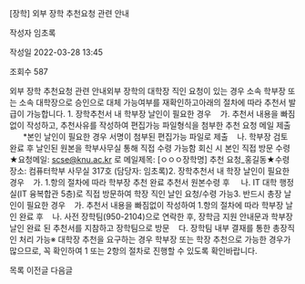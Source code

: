 [장학] ﻿외부 장학 추천요청 관련 안내



작성자
임초록


작성일
2022-03-28 13:45


조회수
587




﻿외부 장학 추천요청 관련 안내외부 장학의 대학장 직인 요청이 있는 경우 소속 학부장 또는 소속 대학장으로 승인으로 대체 가능여부를 재확인하고아래의 절차에 따라 추천서 발급이 가능합니다. 1. 장학추천서 내 학부장 날인이 필요한 경우    가. 추천서 내용을 빠짐없이 작성하고, 추천사유를 작성하여 편집가능 파일형식을 첨부한 추천 요청 메일 제출        \*본인 날인이 필요한 경우 서명이 첨부된 편집가능 파일로 제출    나. 학부장 검토 완료 후 날인된 원본을 학부사무실 통해 직접 수령 가능함 회신 시 본인 직접 방문 수령★요청메일: scse@knu.ac.kr 로 메일제목: [ㅇㅇㅇ장학명] 추천 요청\_홍길동★수령장소: 컴퓨터학부 사무실 317호 (담당자: 임초록)2. 장학추천서 내 학장 날인이 필요한 경우    가. 1.항의 절차에 따라 학부장 추천 완료 추천서 원본수령 후     나. IT 대학 행정실(IT 융복합관 5층)로 직접 방문하여 학장 직인 날인 요청/수령 가능3. 반드시 총장 날인이 필요한 경우    가. 추천서 내용을 빠짐없이 작성하여 1.항의 절차에 따라 학부장 날인 완료 후    나. 사전 장학팀(950-2104)으로 연락한 후, 장학금 지원 안내문과 학부장 날인 완료 된 추천서를 지참하고 장학팀으로 방문    다. 장학팀 내부 결재를 통한 총장직인 처리 가능※ 대학장 추천을 요구하는 경우 학부장 또는 학장 추천으로 가능한 경우가 많으므로, 꼭 확인하여 1 또는 2항의 절차로 진행할 수 있도록 확인바랍니다.





목록
이전글
다음글




